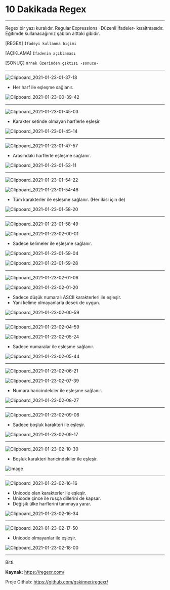 
# 10 Dakikada Regex
___

Regex bir yazı kuralıdır.
Regular Expressions -Düzenli İfadeler- kısaltmasıdır.
Eğitimde kullanacağımız şablon alttaki gibidir.

[REGEX] `İfadeyi kullanma biçimi`

[AÇIKLAMA] `İfadenin açıklaması`

[SONUÇ] `Örnek üzerinden çıktısı -sonucu-`

-----------------------

![Clipboard_2021-01-23-01-37-18](https://user-images.githubusercontent.com/58127640/105559830-43f06a80-5d23-11eb-8b74-67f6d071a1f8.png)

- Her harf ile eşleşme sağlanır.

![Clipboard_2021-01-23-00-39-42](https://user-images.githubusercontent.com/58127640/105559876-62566600-5d23-11eb-86d6-2b7ce61d1298.png)

--------------------

![Clipboard_2021-01-23-01-45-03](https://user-images.githubusercontent.com/58127640/105559900-78fcbd00-5d23-11eb-8464-64b3e3a4ba8b.png)

- Karakter setinde olmayan harflerle eşleşir.

![Clipboard_2021-01-23-01-45-14](https://user-images.githubusercontent.com/58127640/105559916-887c0600-5d23-11eb-8d8e-b9c49c0ff7c0.png)

--------------------

![Clipboard_2021-01-23-01-47-57](https://user-images.githubusercontent.com/58127640/105559938-96ca2200-5d23-11eb-8724-3c881f9f8780.png)

- Arasındaki harflerle eşleşme sağlanır.

![Clipboard_2021-01-23-01-53-11](https://user-images.githubusercontent.com/58127640/105559958-a0ec2080-5d23-11eb-8733-53ca532df7da.png)

--------------------

![Clipboard_2021-01-23-01-54-22](https://user-images.githubusercontent.com/58127640/105559979-ae090f80-5d23-11eb-8c7d-488a8f785fa2.png)

![Clipboard_2021-01-23-01-54-48](https://user-images.githubusercontent.com/58127640/105559999-b8c3a480-5d23-11eb-8ecc-0dc8bf971595.png)

- Tüm karakterler ile eşleşme sağlanır. (Her ikisi için de)

![Clipboard_2021-01-23-01-58-20](https://user-images.githubusercontent.com/58127640/105560028-c547fd00-5d23-11eb-8c13-665f730793a5.png)

--------------------

![Clipboard_2021-01-23-01-58-49](https://user-images.githubusercontent.com/58127640/105560046-d0029200-5d23-11eb-960d-f0b3adf7ca17.png)

![Clipboard_2021-01-23-02-00-01](https://user-images.githubusercontent.com/58127640/105560059-d8f36380-5d23-11eb-893e-568337543832.png)

- Sadece kelimeler ile eşleşme sağlanır.

![Clipboard_2021-01-23-01-59-04](https://user-images.githubusercontent.com/58127640/105560080-e3156200-5d23-11eb-9880-089dfa7745fc.png)

![Clipboard_2021-01-23-01-59-28](https://user-images.githubusercontent.com/58127640/105560087-ec063380-5d23-11eb-8b46-9b60244c4015.png)

--------------------

![Clipboard_2021-01-23-02-01-06](https://user-images.githubusercontent.com/58127640/105560110-f6283200-5d23-11eb-9278-aead52f9fdfd.png)

![Clipboard_2021-01-23-02-01-20](https://user-images.githubusercontent.com/58127640/105560122-017b5d80-5d24-11eb-80b5-6e348337043b.png)

- Sadece düşük numaralı ASCII karakterleri ile eşleşir.
- Yani kelime olmayanlarla desek de uygun.

![Clipboard_2021-01-23-02-00-59](https://user-images.githubusercontent.com/58127640/105560130-0a6c2f00-5d24-11eb-9b01-8182e8b4b788.png)

--------------------

![Clipboard_2021-01-23-02-04-59](https://user-images.githubusercontent.com/58127640/105560145-17891e00-5d24-11eb-8548-284f03304498.png)

![Clipboard_2021-01-23-02-05-24](https://user-images.githubusercontent.com/58127640/105560167-24a60d00-5d24-11eb-9278-50daef249a74.png)

- Sadece numaralar ile eşleşme sağlanır.

![Clipboard_2021-01-23-02-05-44](https://user-images.githubusercontent.com/58127640/105560176-2cfe4800-5d24-11eb-9519-4e23e092ec89.png)

--------------------

![Clipboard_2021-01-23-02-06-21](https://user-images.githubusercontent.com/58127640/105560209-3f788180-5d24-11eb-834a-e2f38e0d5855.png)

![Clipboard_2021-01-23-02-07-39](https://user-images.githubusercontent.com/58127640/105560222-48695300-5d24-11eb-812d-64e103de6ac2.png)

- Numara haricindekiler ile eşleşme sağlanır.

![Clipboard_2021-01-23-02-08-27](https://user-images.githubusercontent.com/58127640/105560236-51f2bb00-5d24-11eb-904b-54a909904694.png)

--------------------

![Clipboard_2021-01-23-02-09-06](https://user-images.githubusercontent.com/58127640/105560251-5b7c2300-5d24-11eb-9436-defd2e48a577.png)

- Sadece boşluk karakteri ile eşleşir.

![Clipboard_2021-01-23-02-09-17](https://user-images.githubusercontent.com/58127640/105560284-659e2180-5d24-11eb-9b11-ca32b3286fe3.png)

--------------------

![Clipboard_2021-01-23-02-10-30](https://user-images.githubusercontent.com/58127640/105560298-6e8ef300-5d24-11eb-8411-3415278b1236.png)

- Boşluk karakteri haricindekiler ile eşleşir.

![image](https://user-images.githubusercontent.com/58127640/105560397-aeee7100-5d24-11eb-924c-d6914e995bdc.png)

--------------------

![Clipboard_2021-01-23-02-16-16](https://user-images.githubusercontent.com/58127640/105560437-c0d01400-5d24-11eb-92e2-62eb235c86c6.png)

- Unicode olan karakterler ile eşleşir.
- Unicode çince ile rusça dillerini de kapsar.
- Değişik ülke harflerini tanımaya yarar.

![Clipboard_2021-01-23-02-16-34](https://user-images.githubusercontent.com/58127640/105560450-c9c0e580-5d24-11eb-9937-f1970c9514e2.png)

--------------------

![Clipboard_2021-01-23-02-17-50](https://user-images.githubusercontent.com/58127640/105560465-d2192080-5d24-11eb-961e-4a805ff09371.png)

- Unicode olmayanlar ile eşleşir.

![Clipboard_2021-01-23-02-18-00](https://user-images.githubusercontent.com/58127640/105560478-da715b80-5d24-11eb-9e7b-3b82a870e3f6.png)

--------------------

Bitti.

**Kaynak:** https://regexr.com/

Proje Github: https://github.com/gskinner/regexr/
